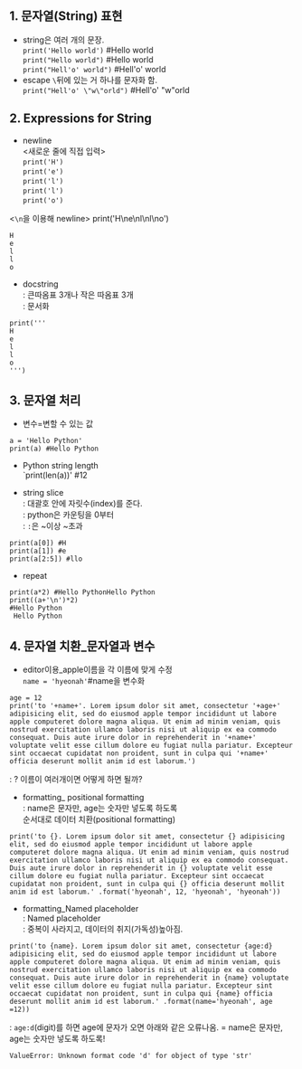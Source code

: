 ## 1. 문자열(String) 표현
+ string은 여러 개의 문장. <br>
`print('Hello world')` #Hello world <br>
`print("Hello world")` #Hello world <br>
`print("Hell'o' world")` #Hell'o' world <br>
+ escape `\`뒤에 있는 거 하나를 문자화 함. <br>
`print("Hell'o' \"w\"orld")` #Hell'o' "w"orld <br>

## 2. Expressions for String
+ newline <br>
<새로운 줄에 직접 입력> <br>
`print('H')` <br>
`print('e')` <br>
`print('l')` <br>
`print('l')` <br>
`print('o')` <br>

<`\n`을 이용해 newline>
print('H\ne\nl\nl\no') 
```
H
e
l
l
o
```
+ docstring <br>
: 큰따옴표 3개나 작은 따옴표 3개 <br>
: 문서화 <br>

```
print('''
H
e
l
l
o
''')
```

## 3. 문자열 처리 <br>
+ 변수=변할 수 있는 값 <br>
```
a = 'Hello Python'
print(a) #Hello Python
```

+ Python string length <br>
`print(len(a))' #12 <br>

 
+ string slice <br>
: 대괄호 안에 자릿수(index)를 준다. <br>
: python은 카운팅을 0부터 <br>
: `:`은 ~이상 ~초과 <br>

```
print(a[0]) #H
print(a[1]) #e
print(a[2:5]) #llo
```

+ repeat
```
print(a*2) #Hello PythonHello Python
print((a+'\n')*2) 
#Hello Python
 Hello Python
```
## 4. 문자열 치환_문자열과 변수 <br>
+ editor이용_apple이름을 각 이름에 맞게 수정 <br>
`name = 'hyeonah'`#name을 변수화 <br>
```
age = 12
print('to '+name+'. Lorem ipsum dolor sit amet, consectetur '+age+' adipisicing elit, sed do eiusmod apple tempor incididunt ut labore apple computeret dolore magna aliqua. Ut enim ad minim veniam, quis nostrud exercitation ullamco laboris nisi ut aliquip ex ea commodo consequat. Duis aute irure dolor in reprehenderit in '+name+' voluptate velit esse cillum dolore eu fugiat nulla pariatur. Excepteur sint occaecat cupidatat non proident, sunt in culpa qui '+name+' officia deserunt mollit anim id est laborum.')
```
: ? 이름이 여러개이면 어떻게 하면 될까? <br>

+ formatting_ positional formatting <br>
: name은 문자만, age는 숫자만 넣도록 하도록 <br>
 순서대로 데이터 치환(positional formatting) <br>
 ```
print('to {}. Lorem ipsum dolor sit amet, consectetur {} adipisicing elit, sed do eiusmod apple tempor incididunt ut labore apple computeret dolore magna aliqua. Ut enim ad minim veniam, quis nostrud exercitation ullamco laboris nisi ut aliquip ex ea commodo consequat. Duis aute irure dolor in reprehenderit in {} voluptate velit esse cillum dolore eu fugiat nulla pariatur. Excepteur sint occaecat cupidatat non proident, sunt in culpa qui {} officia deserunt mollit anim id est laborum.' .format('hyeonah', 12, 'hyeonah', 'hyeonah'))
```
+ formatting_Named placeholder <br>
: Named placeholder <br>
: 중복이 사라지고, 데이터의 취지(가독성)높아짐. <br>
```
print('to {name}. Lorem ipsum dolor sit amet, consectetur {age:d} adipisicing elit, sed do eiusmod apple tempor incididunt ut labore apple computeret dolore magna aliqua. Ut enim ad minim veniam, quis nostrud exercitation ullamco laboris nisi ut aliquip ex ea commodo consequat. Duis aute irure dolor in reprehenderit in {name} voluptate velit esse cillum dolore eu fugiat nulla pariatur. Excepteur sint occaecat cupidatat non proident, sunt in culpa qui {name} officia deserunt mollit anim id est laborum.' .format(name='hyeonah', age =12))
```
: `age:d`(digit)를 하면 age에 문자가 오면 아래와 같은 오류나옴. = name은 문자만, age는 숫자만 넣도록 하도록!
```
ValueError: Unknown format code 'd' for object of type 'str'
```
